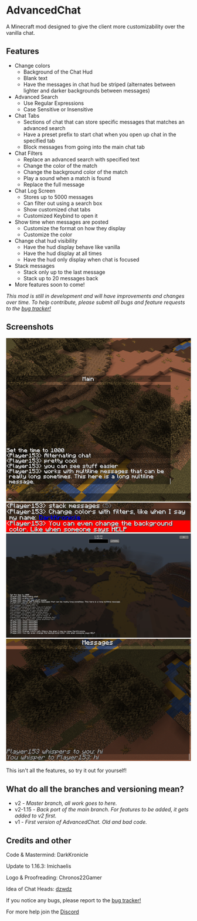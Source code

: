 # AdvancedChat

A Minecraft mod designed to give the client more customizability over the vanilla chat.

## Features

- Change colors
    - Background of the Chat Hud
    - Blank text
    - Have the messages in chat hud be striped (alternates between lighter and darker backgrounds between messages)
- Advanced Search
    - Use Regular Expressions
    - Case Sensitive or Insensitive
- Chat Tabs
    - Sections of chat that can store specific messages that matches an advanced search
    - Have a preset prefix to start chat when you open up chat in the specified tab
    - Block messages from going into the main chat tab
- Chat Filters
    - Replace an advanced search with specified text
    - Change the color of the match
    - Change the background color of the match
    - Play a sound when a match is found
    - Replace the full message
- Chat Log Screen
    - Stores up to 5000 messages
    - Can filter out using a search box
    - Show customized chat tabs
    - Customized Keybind to open it
- Show time when messages are posted
    - Customize the format on how they display
    - Customize the color
- Change chat hud visibility
    - Have the hud display behave like vanilla
    - Have the hud display at all times
    - Have the hud only display when chat is focused
- Stack messages
    - Stack only up to the last message
    - Stack up to 20 messages back
- More features soon to come!

*This mod is still in development and will have improvements and changes over time. To help contribute, please submit all bugs and feature requests to the [bug tracker!](https://github.com/DarkKronicle/AdvancedChat/issues)*

## Screenshots

![alternate](images/alternate.png)
![colors](images/colors.png)
![logscreen](images/logscreen.png)
![tab](images/tab.png)

This isn't all the features, so try it out for yourself!

## What do all the branches and versioning mean?

- v2 - *Master branch, all work goes to here.*
- v2-1.15 - *Back port of the main branch. For features to be added, it gets added to v2 first.*
- v1 - *First version of AdvancedChat. Old and bad code.*

## Credits and other

Code & Mastermind: DarkKronicle

Update to 1.16.3: Imichaelis

Logo & Proofreading: Chronos22Gamer

Idea of Chat Heads: [dzwdz](https://github.com/dzwdz/chat_heads/blob/fabric-1.16.x/)

If you notice any bugs, please report to the [bug tracker!](https://github.com/DarkKronicle/AdvancedChat/issues)

For more help join the [Discord](https://discord.gg/WnaE3uZxDA)
